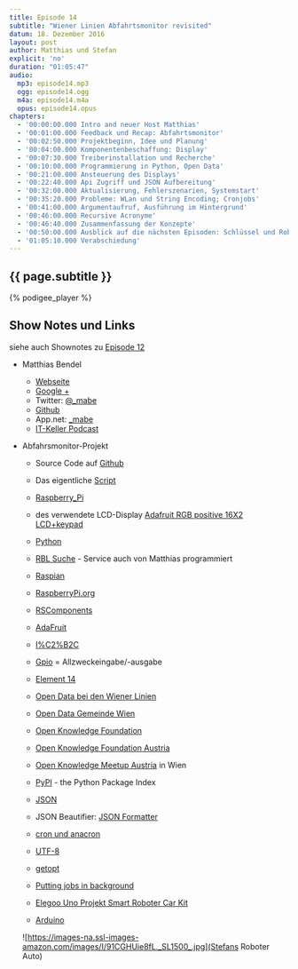 ```yaml
---
title: Episode 14
subtitle: "Wiener Linien Abfahrtsmonitor revisited"
datum: 18. Dezember 2016
layout: post
author: Matthias und Stefan
explicit: 'no'
duration: "01:05:47"
audio:
  mp3: episode14.mp3
  ogg: episode14.ogg
  m4a: episode14.m4a
  opus: episode14.opus
chapters:
  - '00:00:00.000 Intro and neuer Host Matthias'
  - '00:01:00.000 Feedback und Recap: Abfahrtsmonitor'
  - '00:02:50.000 Projektbeginn, Idee und Planung'
  - '00:04:00.000 Komponentenbeschaffung: Display'
  - '00:07:30.000 Treiberinstallation und Recherche'
  - '00:10:00.000 Programmierung in Python, Open Data'
  - '00:21:00.000 Ansteuerung des Displays'
  - '00:22:40.000 Api Zugriff und JSON Aufbereitung'
  - '00:32:00.000 Aktualisierung, Fehlerszenarien, Systemstart'
  - '00:35:20.000 Probleme: WLan und String Encoding; Cronjobs'
  - '00:41:00.000 Argumentaufruf, Ausführung im Hintergrund'
  - '00:46:00.000 Recursive Acronyme'
  - '00:46:40.000 Zusammenfassung der Konzepte'
  - '00:50:00.000 Ausblick auf die nächsten Episoden: Schlüssel und Roboterauto-Programmierung'
  - '01:05:10.000 Verabschiedung'
---
```


## {{ page.subtitle }}

{% podigee_player %}

## Show Notes und Links

siehe auch Shownotes zu [Episode 12](https://aua-uff-co.de/2016/11/13/episode12.html)

* Matthias Bendel
  * [Webseite](https://mabe.at/)
  * [Google +](https://plus.google.com/+MatthiasBendel)
  * Twitter: [@_mabe](https://twitter.com/_mabe)
  * [Github](https://github.com/mabe-at)
  * App.net: [_mabe](https://alpha.app.net/_mabe)
  * [IT-Keller Podcast](https://it-keller.at/podcast)

* Abfahrsmonitor-Projekt
  * Source Code auf [Github](https://github.com/mabe-at/WL-Monitor-Pi)
  * Das eigentliche [Script](https://github.com/mabe-at/WL-Monitor-Pi/blob/master/monitor.py)
  * [Raspberry_Pi](https://de.wikipedia.org/wiki/Raspberry_Pi)
  * des verwendete LCD-Display [Adafruit RGB positive 16X2 LCD+keypad](https://www.adafruit.com/product/1109)
  * [Python](https://www.python.org/)
  * [RBL Suche](https://till.mabe.at/rbl/) - Service auch von Matthias programmiert
  * [Raspian](https://www.raspbian.org/)

  * [RaspberryPi.org](https://www.raspberrypi.org/)
  * [RSComponents](http://at.rs-online.com/web/)
  * [AdaFruit](https://www.adafruit.com/)
  * [I%C2%B2C](https://de.wikipedia.org/wiki/I%C2%B2C)
  * [Gpio](https://de.wikipedia.org/wiki/Allzweckeingabe/-ausgabe) = Allzweckeingabe/-ausgabe
  * [Element 14](https://www.element14.com/community/welcome)

  * [Open Data bei den Wiener Linien](http://www.wienerlinien.at/eportal3/ep/channelView.do?pageTypeId=66528&channelId=-48664)
  * [Open Data Gemeinde Wien](https://open.wien.gv.at/site/)
  * [Open Knowledge Foundation](https://okfn.org/)
  * [Open Knowledge Foundation Austria](http://okfn.at/)
  * [Open Knowledge Meetup Austria](https://www.meetup.com/de-DE/Open-Knowledge-Oesterreich/) in Wien

  * [PyPI](https://pypi.python.org/pypi) - the Python Package Index
  * [JSON](https://de.wikipedia.org/wiki/JavaScript_Object_Notation)
  * JSON Beautifier: [JSON Formatter](https://jsonformatter.curiousconcept.com/)
  * [cron und anacron](https://wiki.ubuntuusers.de/Cron/)
  * [UTF-8](https://de.wikipedia.org/wiki/UTF-8)
  * [getopt](https://docs.python.org/2/library/getopt.html)
  * [Putting jobs in background](https://bash.cyberciti.biz/guide/Putting_jobs_in_background)

  * [Elegoo Uno Projekt Smart Roboter Car Kit](https://www.amazon.de/gp/product/B01ILSR8V6/ref=oh_aui_detailpage_o01_s01?ie=UTF8&psc=1)
  * [Arduino](https://www.arduino.cc/)

  ![https://images-na.ssl-images-amazon.com/images/I/91CGHUie8fL._SL1500_.jpg](Stefans Roboter Auto)